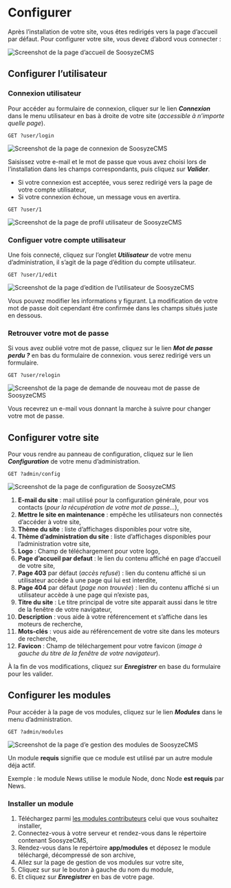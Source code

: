 # Configurer

Après l’installation de votre site, vous êtes redirigés vers la page d’accueil par défaut. Pour configurer votre site, vous devez d’abord vous connecter :

![Screenshot de la page d’accueil de SoosyzeCMS](/assets/user/soosyze-accueil-desktop.png)

## Configurer l’utilisateur

### Connexion utilisateur

Pour accéder au formulaire de connexion, cliquer sur le lien **_Connexion_** dans le menu utilisateur en bas à droite de votre site (*accessible à n’importe quelle page*).

`GET ?user/login`

![Screenshot de la page de connexion de SoosyzeCMS](/assets/user/soosyze-user_login-desktop.png)

Saisissez votre e-mail et le mot de passe que vous avez choisi lors de l’installation dans les champs correspondants, puis cliquez sur **_Valider_**. 

* Si votre connexion est acceptée, vous serez redirigé vers la page de votre compte utilisateur,
* Si votre connexion échoue, un message vous en avertira.

`GET ?user/1`

![Screenshot de la page de profil utilisateur de SoosyzeCMS](/assets/user/soosyze-user_show-desktop.png)

### Configuer votre compte utilisateur

Une fois connecté, cliquez sur l’onglet **_Utilisateur_** de votre menu d’administration, il s’agit de la page d’édition du compte utilisateur.

`GET ?user/1/edit`

![Screenshot de la page d’edition de l’utilisateur de SoosyzeCMS](/assets/user/soosyze-user_edit-desktop.png)

Vous pouvez modifier les informations y figurant. La modification de votre mot de passe doit cependant être confirmée dans les champs situés juste en dessous.

### Retrouver votre mot de passe

Si vous avez oublié votre mot de passe, cliquez sur le lien **_Mot de passe perdu ?_** en bas du formulaire de connexion. vous serez redirigé vers un formulaire.

`GET ?user/relogin`

![Screenshot de la page de demande de nouveau mot de passe de SoosyzeCMS](/assets/user/soosyze-user_relogin-desktop.png)

Vous recevrez un e-mail vous donnant la marche à suivre pour changer votre mot de passe.

## Configurer votre site

Pour vous rendre au panneau de configuration, cliquez sur le lien **_Configuration_** de votre menu d’administration.

`GET ?admin/config`

![Screenshot de la page de configuration de SoosyzeCMS](/assets/user/soosyze-configuration-desktop.png)

1. **E-mail du site** : mail utilisé pour la configuration générale, pour vos contacts (*pour la récupération de votre mot de passe...*),
2. **Mettre le site en maintenance** : empêche les utilisateurs non connectés d’accéder à votre site,
3. **Thème du site** : liste d’affichages disponibles pour votre site,
4. **Thème d’administration du site** : liste d’affichages disponibles pour l’administration votre site,
5. **Logo** : Champ de téléchargement pour votre logo,
6. **Page d’accueil par defaut** : le lien du contenu affiché en page d’accueil de votre site,
7. **Page 403** par défaut (*accès refusé*) : lien du contenu affiché si un utilisateur accède à une page qui lui est interdite,
8. **Page 404** par défaut (*page non trouvée*) : lien du contenu affiché si un utilisateur accède à une page qui n’existe pas,
9. **Titre du site** : Le titre principal de votre site apparait aussi dans le titre de la fenêtre de votre navigateur,
10. **Description** : vous aide à votre référencement et s’affiche dans les moteurs de recherche,
11. **Mots-clés** : vous aide au référencement de votre site dans les moteurs de recherche,
12. **Favicon** : Champ de téléchargement pour votre favicon (*image à gauche du titre de la fenêtre de votre navigateur*).

À la fin de vos modifications, cliquez sur **_Enregistrer_** en base du formulaire pour les valider.

## Configurer les modules

Pour accéder à la page de vos modules, cliquez sur le lien **_Modules_** dans le menu d’administration.

`GET ?admin/modules`

![Screenshot de la page d’e gestion des modules de SoosyzeCMS](/assets/user/soosyze-modules-desktop.png)

Un module **requis** signifie que ce module est utilisé par un autre module déja actif.

Exemple : le module News utilise le module Node, donc Node **est requis** par News.

### Installer un module

1. Téléchargez parmi [les modules contributeurs](https://github.com/soosyze-extension) celui que vous souhaitez installer,
2. Connectez-vous à votre serveur et rendez-vous dans le répertoire contenant SoosyzeCMS,
3. Rendez-vous dans le repértoire **app/modules** et déposez le module téléchargé, décompressé de son archive,
4. Allez sur la page de gestion de vos modules sur votre site,
5. Cliquez sur sur le bouton à gauche du nom du module,
6. Et cliquez sur **_Enregistrer_** en bas de votre page.
